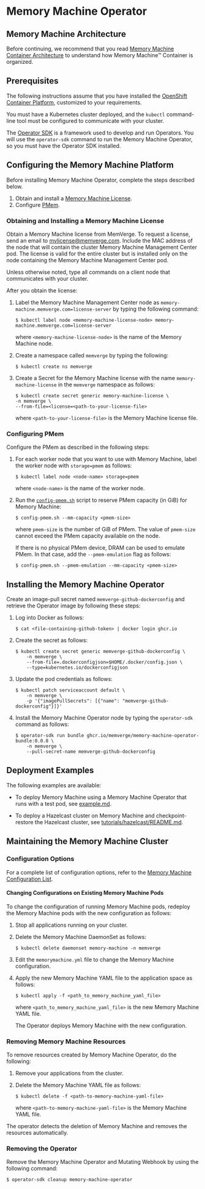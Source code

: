 # Memory Machine Operator

## Memory Machine Architecture

Before continuing, we recommend that you read [Memory Machine Container Architecture](architecture.md) to understand how Memory Machine™ Container is organized.

## Prerequisites

The following instructions assume that you have installed the [OpenShift Container Platform](https://access.redhat.com/documentation/en-us/openshift_container_platform/4.10/html-single/installing/index#installation-process_ocp-installation-overview), customized to your requirements.

You must have a Kubernetes cluster deployed, and the `kubectl` command-line tool must be configured to communicate with your cluster.

The [Operator SDK](https://sdk.operatorframework.io/docs/installation/) is a framework used to develop and run Operators. You will use the `operator-sdk` command to run the Memory Machine Operator, so you must have the Operator SDK installed.

## Configuring the Memory Machine Platform

Before installing Memory Machine Operator, complete the steps described below.

1. Obtain and install a [Memory Machine License](#obtaining-and-installing-a-memory-machine-license).
2. Configure [PMem](#configuring-pmem).

### Obtaining and Installing a Memory Machine License

Obtain a Memory Machine license from MemVerge. To request a license, send an email to [mvlicense@memverge.com](mailto:mvlicense@memverge.com). Include the MAC address of the node that will contain the cluster Memory Machine Management Center pod. The license is valid for the entire cluster but is installed only on the node containing the Memory Machine Management Center pod.

Unless otherwise noted, type all commands on a client node that communicates with your cluster.

After you obtain the license:

1. Label the Memory Machine Management Center node as `memory-machine.memverge.com=license-server` by typing the following command:

   ```
   $ kubectl label node <memory-machine-license-node> memory-machine.memverge.com=license-server
   ```

   where `<memory-machine-license-node>` is the name of the Memory Machine node.

2. Create a namespace called `memverge` by typing the following:

    ```
    $ kubectl create ns memverge
    ```

3. Create a Secret for the Memory Machine license with the name `memory-machine-license` in the `memverge` namespace as follows:

    ```
    $ kubectl create secret generic memory-machine-license \
    -n memverge \
    --from-file=<license=<path-to-your-license-file>
   ```

    where `<path-to-your-license-file>` is the Memory Machine license file.

### Configuring PMem

Configure the PMem as described in the following steps:

1. For each worker node that you want to use with Memory Machine, label the worker node with `storage=pmem` as follows:

   ```
   $ kubectl label node <node-name> storage=pmem
   ```

    where `<node-name>` is the name of the worker node.

2. Run the [`config-pmem.sh`](scripts/config-pmem.sh) script to reserve PMem capacity (in GiB) for Memory Machine:

   ```
   $ config-pmem.sh --mm-capacity <pmem-size>
   ```
   where `pmem-size` is the number of GiB of PMem. The value of `pmem-size` cannot exceed the PMem capacity available on the node.

   If there is no physical PMem device, DRAM can be used to emulate PMem. In that case, add the `--pmem-emulation` flag as follows:

   ```
   $ config-pmem.sh --pmem-emulation --mm-capacity <pmem-size>
   ```

## Installing the Memory Machine Operator

Create an image-pull secret named `memverge-github-dockerconfig` and retrieve the Operator image by following these steps:

1. Log into Docker as follows:

   ```
   $ cat <file-containing-github-token> | docker login ghcr.io
   ```

2. Create the secret as follows:

   ```
   $ kubectl create secret generic memverge-github-dockerconfig \
       -n memverge \
       --from-file=.dockerconfigjson=$HOME/.docker/config.json \
       --type=kubernetes.io/dockerconfigjson
   ```

3. Update the pod credentials as follows:

   ```
   $ kubectl patch serviceaccount default \
       -n memverge \
       -p '{"imagePullSecrets": [{"name": "memverge-github-dockerconfig"}]}'
   ```

4. Install the Memory Machine Operator node by typing the `operator-sdk` command as follows:

   ```
   $ operator-sdk run bundle ghcr.io/memverge/memory-machine-operator-bundle:0.0.8 \
       -n memverge \
       --pull-secret-name memverge-github-dockerconfig
   ```

## Deployment Examples

The following examples are available:

- To deploy Memory Machine using a Memory Machine Operator that runs with a test pod, see [example.md](example.md).

- To deploy a Hazelcast cluster on Memory Machine and checkpoint-restore the Hazelcast cluster, see [tutorials/hazelcast/README.md](tutorials/hazelcast/README.md).

## Maintaining the Memory Machine Cluster

### Configuration Options
For a complete list of configuration options, refer to the [Memory Machine Configuration List](config.md).

#### Changing Configurations on Existing Memory Machine Pods
To change the configuration of running Memory Machine pods, redeploy the Memory Machine pods with the new configuration as follows:

1. Stop all applications running on your cluster.

2. Delete the Memory Machine DaemonSet as follows:

   ```
   $ kubectl delete daemonset memory-machine -n memverge
   ```

3. Edit the `memorymachine.yml` file to change the Memory Machine configuration.

4. Apply the new Memory Machine YAML file to the application space as follows:

   ```
   $ kubectl apply -f <path_to_memory_machine_yaml_file>
   ```

   where `<path_to_memory_machine_yaml_file>` is the new Memory Machine YAML file.

   The Operator deploys Memory Machine with the new configuration.

### Removing Memory Machine Resources

To remove resources created by Memory Machine Operator, do the following:

1. Remove your applications from the cluster.

2. Delete the Memory Machine YAML file as follows:

   ```
   $ kubectl delete -f <path-to-memory-machine-yaml-file>
   ```

   where `<path-to-memory-machine-yaml-file>` is the Memory Machine YAML file.

The operator detects the deletion of Memory Machine and removes the resources automatically.

### Removing the Operator

Remove the Memory Machine Operator and Mutating Webhook by using the following command:

```
$ operator-sdk cleanup memory-machine-operator
```
